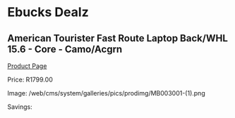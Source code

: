 
# Ebucks Dealz
## American Tourister Fast Route Laptop Back/WHL 15.6 - Core - Camo/Acgrn
[Product Page](https://www.ebucks.com/web/shop/productSelected.do?prodId=1236247976&catId=365267763)

Price: R1799.00

Image: /web/cms/system/galleries/pics/prodimg/MB003001-(1).png

Savings: 


	